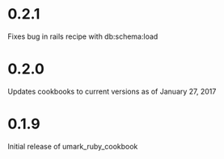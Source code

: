 # 0.2.1

Fixes bug in rails recipe with db:schema:load

# 0.2.0

Updates cookbooks to current versions as of January 27, 2017

# 0.1.9

Initial release of umark_ruby_cookbook

